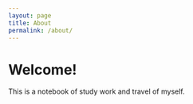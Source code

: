 ```yaml
---
layout: page
title: About
permalink: /about/
---
```


# Welcome!

This is a notebook of study work and travel of myself.
